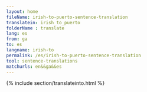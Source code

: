 ```yaml
---
layout: home
fileName: irish-to-puerto-sentence-translation
translatein: irish_to_puerto
folderName : translate
lang: es
from: ga
to: es
langname: irish-to
permalink: /es/irish-to-puerto-sentence-translation
tool: sentence-translations
matchurls: en&&ga&&es
---
```

{% include section/translateinto.html %}
